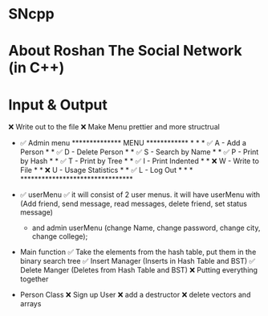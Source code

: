 # SNcpp

# About Roshan The Social Network (in C++)
# Input & Output
  ❌ Write out to the file
  ❌ Make Menu prettier and more structrual  
 *  ✅  Admin menu
              ************** MENU ************
                *                            *
                * ✅  A - Add a Person       *
                * ✅    D - Delete Person     *
                * ✅    S - Search by Name    * 
                * ✅    P - Print by Hash     *
                * ✅   T - Print by Tree     *
                * ✅   I - Print Indented    *
                * ❌   W - Write to File     * 
                * ❌   U - Usage Statistics  *
                * ✅   L - Log Out           *
                *                            *
                ********************************
                
                
  *  ✅  userMenu
    ✅ it will consist of 2 user menus.
      it will have userMenu with (Add friend, send message, read messages, delete friend, set status message)
     * and admin userMenu (change Name, change password, change city, change college);
  
* Main function
  ✅  Take the elements from the hash table, put them in the binary search tree
  ✅  Insert Manager (Inserts in Hash Table and BST)
  ✅  Delete Manger (Deletes from Hash Table and BST)
  ❌ Putting everything together
      
      
* Person Class
    ❌  Sign up User 
    ❌ add a destructor 
    ❌ delete vectors and arrays
